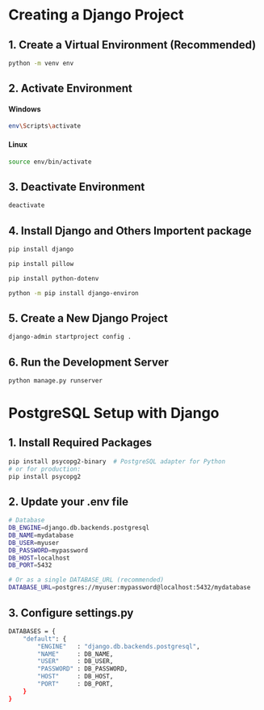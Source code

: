 # Creating a Django Project


## 1. Create a Virtual Environment (Recommended)
```bash
python -m venv env 
```


## 2. Activate Environment
#### Windows
```bash
env\Scripts\activate
```
#### Linux
```bash
source env/bin/activate  
```


## 3. Deactivate Environment
```bash
deactivate
```


## 4. Install Django and Others Importent package
```bash
pip install django
```
```bash
pip install pillow
```
```bash
pip install python-dotenv
```
```bash
python -m pip install django-environ
```


## 5. Create a New Django Project
```bash
django-admin startproject config .
```


## 6. Run the Development Server
```bash
python manage.py runserver
```



# PostgreSQL Setup with Django 

## 1. Install Required Packages
```bash
pip install psycopg2-binary  # PostgreSQL adapter for Python
# or for production:
pip install psycopg2
```

## 2. Update your .env file
```bash
# Database
DB_ENGINE=django.db.backends.postgresql
DB_NAME=mydatabase
DB_USER=myuser
DB_PASSWORD=mypassword
DB_HOST=localhost
DB_PORT=5432

# Or as a single DATABASE_URL (recommended)
DATABASE_URL=postgres://myuser:mypassword@localhost:5432/mydatabase
```


## 3. Configure settings.py
```bash
DATABASES = {
    "default": {
        "ENGINE"   : "django.db.backends.postgresql",
        "NAME"     : DB_NAME,
        "USER"     : DB_USER,
        "PASSWORD" : DB_PASSWORD,
        "HOST"     : DB_HOST,
        "PORT"     : DB_PORT,
    }
}
```